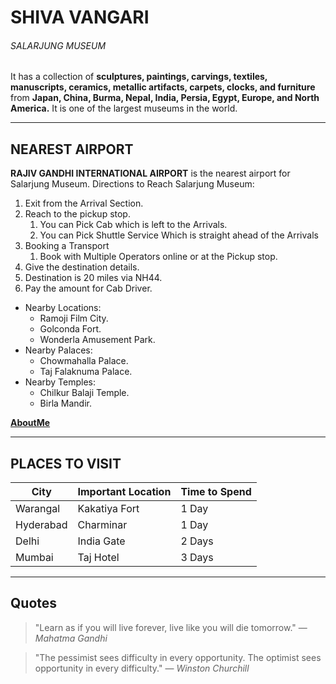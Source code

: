 # SHIVA VANGARI
###### SALARJUNG MUSEUM
It has a collection of **sculptures, paintings, carvings, textiles, manuscripts, ceramics, metallic artifacts, carpets, clocks, and furniture** from **Japan, China, Burma, Nepal, India, Persia, Egypt, Europe, and North America.** It is one of the largest museums in the world.

---

## NEAREST AIRPORT
**RAJIV GANDHI INTERNATIONAL AIRPORT** is the nearest airport for Salarjung Museum.
Directions to Reach Salarjung Museum:
1. Exit from the Arrival Section.
2. Reach to the pickup stop.
    1. You can Pick Cab which is left to the Arrivals.
    2. You can Pick Shuttle Service Which is straight ahead of the Arrivals 
3. Booking a Transport 
    1. Book with Multiple Operators online or at the Pickup stop.
4. Give the destination details.
5. Destination is 20 miles via NH44.
6. Pay the amount for Cab Driver.

* Nearby Locations:
    * Ramoji Film City.
    * Golconda Fort.
    * Wonderla Amusement Park.
* Nearby Palaces:
    * Chowmahalla Palace.
    * Taj Falaknuma Palace.
* Nearby Temples:
    * Chilkur Balaji Temple.
    * Birla Mandir.

**[AboutMe](AboutMe.md)**

---

## PLACES TO VISIT
|       City        |       Important Location      |       Time to Spend       |
| ----------------- | ----------------------------- | ------------------------- |
|    Warangal       |           Kakatiya Fort       |           1 Day           |
|    Hyderabad      |           Charminar           |           1 Day           |
|    Delhi          |           India Gate          |           2 Days          |
|    Mumbai         |           Taj Hotel           |           3 Days          |

---

## Quotes
> "Learn as if you will live forever, live like you will die tomorrow." — *Mahatma Gandhi*

> "The pessimist sees difficulty in every opportunity. The optimist sees opportunity in every difficulty." — *Winston Churchill*
